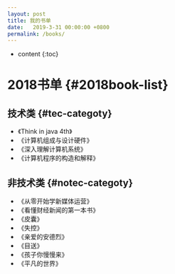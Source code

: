 ```yaml
---
layout: post
title: 我的书单
date:   2019-3-31 00:00:00 +0800
permalink: /books/
---
```


* content
{:toc}


2018书单					{#2018book-list}
====================================

技术类							{#tec-categoty}
------------------------------------

+ 《Think in java 4th》
+ 《计算机组成与设计硬件》
+ 《深入理解计算机系统》
+ 《计算机程序的构造和解释》


非技术类							{#notec-categoty}
------------------------------------
+ 《从零开始学新媒体运营》
+ 《看懂财经新闻的第一本书》
+ 《皮囊》
+ 《失控》
+ 《亲爱的安德烈》
+ 《目送》
+ 《孩子你慢慢来》
+ 《平凡的世界》
